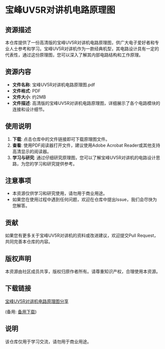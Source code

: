 # 宝峰UV5R对讲机电路原理图

## 资源描述

本仓库提供了一份高清版的宝峰UV5R对讲机电路原理图，供广大电子爱好者和专业人士参考和学习。宝峰UV5R对讲机作为一款经典机型，其电路设计具有一定的代表性，通过这份原理图，您可以深入了解其内部电路结构和工作原理。

## 资源内容

- **文件名称**: 宝峰UV5R对讲机电路原理图.pdf
- **文件格式**: PDF
- **文件大小**: 约2MB
- **文件描述**: 高清版的宝峰UV5R对讲机电路原理图，详细展示了各个电路模块的连接和设计细节。

## 使用说明

1. **下载**: 点击仓库中的文件链接即可下载原理图文件。
2. **查看**: 使用PDF阅读器打开文件，建议使用Adobe Acrobat Reader或其他支持高清显示的阅读器。
3. **学习与研究**: 通过仔细研究原理图，您可以了解宝峰UV5R对讲机的电路设计思路，为您的学习和研究提供参考。

## 注意事项

- 本资源仅供学习和研究使用，请勿用于商业用途。
- 如果您在使用过程中遇到任何问题，欢迎在仓库中提出Issue，我们会尽快为您解答。

## 贡献

如果您有更多关于宝峰UV5R对讲机的资料或改进建议，欢迎提交Pull Request，共同完善本仓库的内容。

## 版权声明

本资源由社区成员共享，版权归原作者所有。请尊重知识产权，合理使用本资源。

## 下载链接
[宝峰UV5R对讲机电路原理图分享](https://pan.quark.cn/s/5bcb9ef1eb2d) 

(备用: [备用下载](https://pan.baidu.com/s/15XxmGmghPwnPFBlh2wxjbg?pwd=1234))

## 说明

该仓库仅用于学习交流，请勿用于商业用途。
